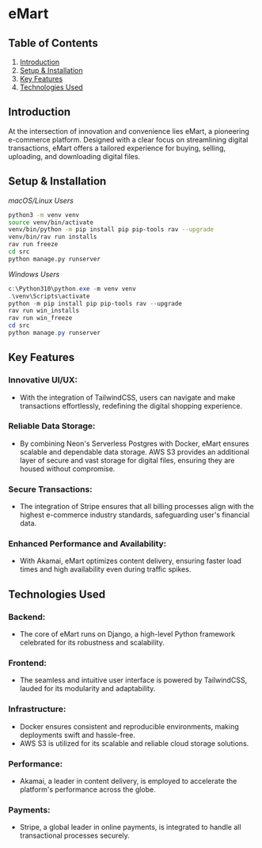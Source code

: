 # eMart

## Table of Contents
1. [Introduction](#Introduction)
2. [Setup & Installation](#Setup-&-Installation)
3. [Key Features](#Key-Features)
4. [Technologies Used](#Technologies-Used)

## Introduction
At the intersection of innovation and convenience lies eMart, a pioneering e-commerce platform. Designed with a clear focus on streamlining digital transactions, eMart offers a tailored experience for buying, selling, uploading, and downloading digital files.

## Setup & Installation

_macOS/Linux Users_
```bash
python3 -m venv venv
source venv/bin/activate
venv/bin/python -m pip install pip pip-tools rav --upgrade
venv/bin/rav run installs
rav run freeze
cd src
python manage.py runserver
```


_Windows Users_
```powershell
c:\Python310\python.exe -m venv venv
.\venv\Scripts\activate
python -m pip install pip pip-tools rav --upgrade
rav run win_installs
rav run win_freeze
cd src
python manage.py runserver
```
## Key Features

### Innovative UI/UX:
- With the integration of TailwindCSS, users can navigate and make transactions effortlessly, redefining the digital shopping experience.

### Reliable Data Storage:
- By combining Neon's Serverless Postgres with Docker, eMart ensures scalable and dependable data storage. AWS S3 provides an additional layer of secure and vast storage for digital files, ensuring they are housed without compromise.

### Secure Transactions:
- The integration of Stripe ensures that all billing processes align with the highest e-commerce industry standards, safeguarding user's financial data.

### Enhanced Performance and Availability:
- With Akamai, eMart optimizes content delivery, ensuring faster load times and high availability even during traffic spikes.

## Technologies Used

### Backend:
- The core of eMart runs on Django, a high-level Python framework celebrated for its robustness and scalability.

### Frontend:
- The seamless and intuitive user interface is powered by TailwindCSS, lauded for its modularity and adaptability.

### Infrastructure:
- Docker ensures consistent and reproducible environments, making deployments swift and hassle-free.
- AWS S3 is utilized for its scalable and reliable cloud storage solutions.

### Performance:
- Akamai, a leader in content delivery, is employed to accelerate the platform's performance across the globe.

### Payments:
- Stripe, a global leader in online payments, is integrated to handle all transactional processes securely.
